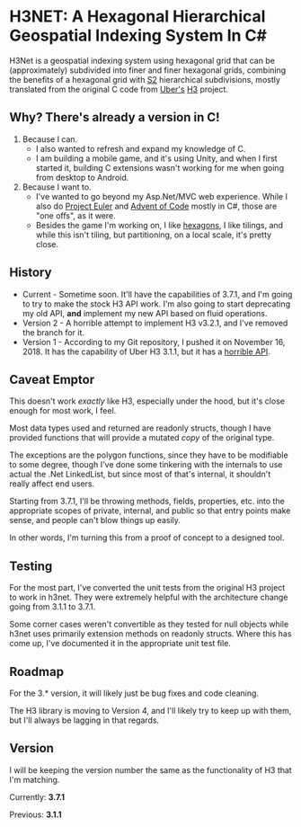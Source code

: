 # H3NET: A Hexagonal Hierarchical Geospatial Indexing System In C# #

H3Net is a geospatial indexing system using hexagonal grid that can
be (approximately) subdivided into finer and finer hexagonal grids,
combining the benefits of a hexagonal grid with
[S2](https://code.google.com/archive/p/s2-geometry-library/)
hierarchical subdivisions, mostly translated from the original C
code from [Uber's](https://github.com/uber)
[H3](https://github.com/uber/h3) project.

## Why? There's already a version in C!

1. Because I can.
    * I also wanted to refresh and expand my knowledge of C.
    * I am building a mobile game, and it's using Unity, and
      when I first started it, building C extensions wasn't
      working for me when going from desktop to Android.
2. Because I want to.
    * I've wanted to go beyond my Asp.Net/MVC web experience.
      While I also do [Project Euler](https://projecteuler.net)
      and [Advent of Code](https://adventodcode.com) mostly in
      C#, those are "one offs", as it were.
    * Besides the game I'm working on, I like 
      [hexagons](https://www.youtube.com/watch?v=thOifuHs6eY),
      I like tilings, and while this isn't tiling, but partitioning,
      on a local scale, it's pretty close.

## History
* Current - Sometime soon.  It'll have the capabilities of
  3.7.1, and I'm going to try to make the stock H3 API work.
  I'm also going to start deprecating my old API, **and**
  implement my new API based on fluid operations.
* Version 2 - A horrible attempt to implement H3 v3.2.1, and
  I've removed the branch for it.
* Version 1 - According to my Git repository, I pushed it on
  November 16, 2018.  It has the capability of Uber H3 3.1.1,
  but it has a [horrible API](OldApi.md).

## Caveat Emptor
This doesn't work *exactly* like H3, especially under the hood,
but it's close enough for most work, I feel.

Most data types used and returned are readonly structs, though
I have provided functions that will provide a mutated *copy*
of the original type.

The exceptions are the polygon functions, since they have to be
modifiable to some degree, though I've done some tinkering with
the internals to use actual the .Net LinkedList, but since most
of that's internal, it shouldn't really affect end users.

Starting from 3.7.1, I'll be throwing methods, fields, properties,
etc. into the appropriate scopes of private, internal, and public
so that entry points make sense, and people can't blow things up
easily.

In other words, I'm turning this from a proof of concept to a
designed tool.


## Testing
For the most part, I've converted the unit tests from the original H3
project to work in h3net.  They were extremely helpful with the
architecture change going from 3.1.1 to 3.7.1.

Some corner cases weren't convertible as they tested for null objects
while h3net uses primarily extension methods on readonly structs.
Where this has come up, I've documented it in the appropriate unit test
file.

## Roadmap
For the 3.* version, it will likely just be bug fixes and code cleaning.

The H3 library is moving to Version 4, and I'll likely try to keep up
with them, but I'll always be lagging in that regards.

## Version
I will be keeping the version number the same as the functionality of
H3 that I'm matching.

Currently: **3.7.1**

Previous: **3.1.1**
